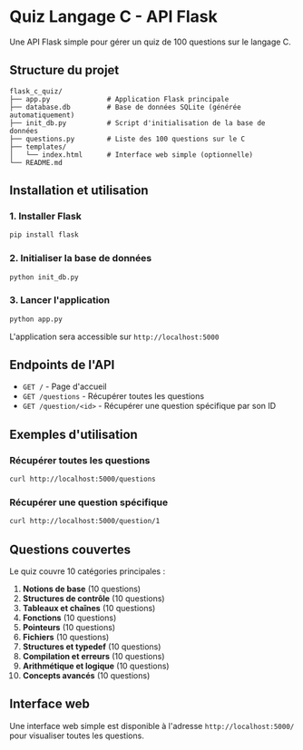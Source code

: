 # Quiz Langage C - API Flask

Une API Flask simple pour gérer un quiz de 100 questions sur le langage C.

## Structure du projet

```
flask_c_quiz/
├── app.py              # Application Flask principale
├── database.db         # Base de données SQLite (générée automatiquement)
├── init_db.py          # Script d'initialisation de la base de données
├── questions.py        # Liste des 100 questions sur le C
├── templates/
│   └── index.html      # Interface web simple (optionnelle)
└── README.md
```

## Installation et utilisation

### 1. Installer Flask

```bash
pip install flask
```

### 2. Initialiser la base de données

```bash
python init_db.py
```

### 3. Lancer l'application

```bash
python app.py
```

L'application sera accessible sur `http://localhost:5000`

## Endpoints de l'API

- `GET /` - Page d'accueil
- `GET /questions` - Récupérer toutes les questions
- `GET /question/<id>` - Récupérer une question spécifique par son ID

## Exemples d'utilisation

### Récupérer toutes les questions
```bash
curl http://localhost:5000/questions
```

### Récupérer une question spécifique
```bash
curl http://localhost:5000/question/1
```

## Questions couvertes

Le quiz couvre 10 catégories principales :
1. **Notions de base** (10 questions)
2. **Structures de contrôle** (10 questions)
3. **Tableaux et chaînes** (10 questions)
4. **Fonctions** (10 questions)
5. **Pointeurs** (10 questions)
6. **Fichiers** (10 questions)
7. **Structures et typedef** (10 questions)
8. **Compilation et erreurs** (10 questions)
9. **Arithmétique et logique** (10 questions)
10. **Concepts avancés** (10 questions)

## Interface web

Une interface web simple est disponible à l'adresse `http://localhost:5000/` pour visualiser toutes les questions.